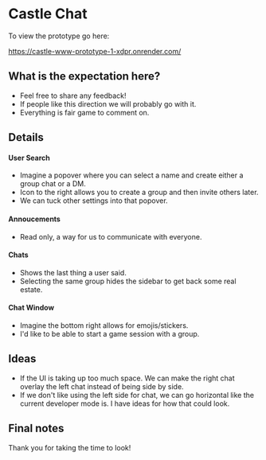 # Castle Chat

To view the prototype go here:

https://castle-www-prototype-1-xdpr.onrender.com/

## What is the expectation here?

- Feel free to share any feedback!
- If people like this direction we will probably go with it.
- Everything is fair game to comment on.

## Details

#### User Search

- Imagine a popover where you can select a name and create either a group chat or a DM.
- Icon to the right allows you to create a group and then invite others later.
- We can tuck other settings into that popover.

#### Annoucements

- Read only, a way for us to communicate with everyone.

#### Chats

- Shows the last thing a user said.
- Selecting the same group hides the sidebar to get back some real estate.

#### Chat Window

- Imagine the bottom right allows for emojis/stickers.
- I'd like to be able to start a game session with a group.

## Ideas

- If the UI is taking up too much space. We can make the right chat overlay the left chat instead of being side by side.
- If we don't like using the left side for chat, we can go horizontal like the current developer mode is. I have ideas for how that could look.

## Final notes

Thank you for taking the time to look!
